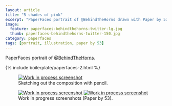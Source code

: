 ```yaml
---
layout: article
title: "5 shades of pink"
excerpt: "PaperFaces portrait of @BehindTheHorns drawn with Paper by 53 on an iPad."
image: 
  feature: paperfaces-behindthehorns-twitter-lg.jpg
  thumb: paperfaces-behindthehorns-twitter-150.jpg
category: paperfaces
tags: [portrait, illustration, paper by 53]
---
```


PaperFaces portrait of <a href="http://twitter.com/BehindTheHorns">@BehindTheHorns</a>.

{% include boilerplate/paperfaces-2.html %}

<figure>
	<a href="{{ site.url }}/images/paperfaces-behindthehorns-process-1-lg.jpg"><img src="{{ site.url }}/images/paperfaces-behindthehorns-process-1-750.jpg" alt="Work in process screenshot"></a>
	<figcaption>Sketching out the composition with pencil.</figcaption>
</figure>

<figure class="half">
	<a href="{{ site.url }}/images/paperfaces-behindthehorns-process-2-lg.jpg"><img src="{{ site.url }}/images/paperfaces-behindthehorns-process-2-600.jpg" alt="Work in process screenshot"></a>
	<a href="{{ site.url }}/images/paperfaces-behindthehorns-process-3-lg.jpg"><img src="{{ site.url }}/images/paperfaces-behindthehorns-process-3-600.jpg" alt="Work in process screenshot"></a>
	<figcaption>Work in progress screenshots (Paper by 53).</figcaption>
</figure>